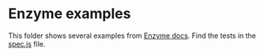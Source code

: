 # Enzyme examples

This folder shows several examples from [Enzyme docs](https://enzymejs.github.io/enzyme/). Find the tests in the [spec.js](spec.js) file.
